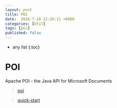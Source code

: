 ```yaml
---
layout: post
title: POI
date:  2016-7-18 12:26:11 +0800
categories: [Util]
tags: [poi]
published: false
---
```


* any list
{:toc}


# POI

Apache POI - the Java API for Microsoft Documents

> [poi](http://poi.apache.org/)

> [quick-start](http://poi.apache.org/spreadsheet/quick-guide.html)

